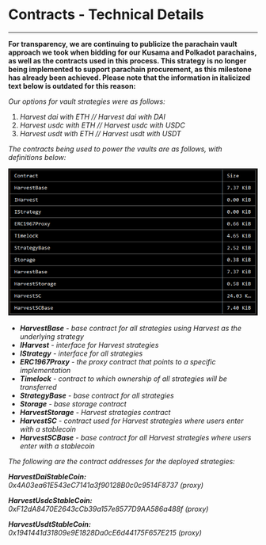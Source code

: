 # Contracts - Technical Details

---

**For transparency, we are continuing to publicize the parachain vault approach we took when bidding for our Kusama and 
Polkadot parachains, as well as the contracts used in this process. This strategy is no longer being implemented to 
support parachain procurement, as this milestone has already been achieved. Please note that the information in 
italicized text below is outdated for this reason:**

_Our options for vault strategies were as follows:_



1. _Harvest dai with ETH // Harvest dai with DAI_
2. _Harvest usdc with ETH // Harvest usdc with USDC_
3. _Harvest usdt with ETH // Harvest usdt with USDT_

_The contracts being used to power the vaults are as follows, with definitions below:_

![contracts_technical_details](contracts-technical-details.png)

* **_HarvestBase_** _- base contract for all strategies using Harvest as the underlying strategy_
* **_IHarvest_** _- interface for Harvest strategies_
* **_IStrategy_** _- interface for all strategies_
* **_ERC1967Proxy_** _- the proxy contract that points to a specific implementation_
* **_Timelock_** _- contract to which ownership of all strategies will be transferred_
* **_StrategyBase_** _- base contract for all strategies_
* **_Storage_** _- base storage contract_
* **_HarvestStorage_** _- Harvest strategies contract_
* **_HarvestSC_** _- contract used for Harvest strategies where users enter with a stablecoin_
* **_HarvestSCBase_** _- base contract for all Harvest strategies where users enter with a stablecoin_

_The following are the contract addresses for the deployed strategies:_

**_HarvestDaiStableCoin:_** _0x4A03ea61E543eC7141a3f90128B0c0c9514F8737 (proxy)_

**_HarvestUsdcStableCoin:_** _0xF12dA8470E2643cCb39a157e8577D9AA586a488f (proxy)_

**_HarvestUsdtStableCoin:_** _0x1941441d31809e9E1828Da0cE6d44175F657E215 (proxy)_